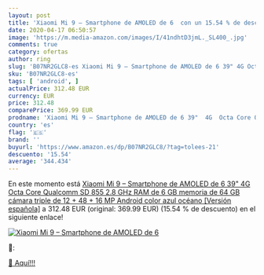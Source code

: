 ```yaml
---
layout: post
title: 'Xiaomi Mi 9 – Smartphone de AMOLED de 6  con un 15.54 % de descuento'
date: 2020-04-17 06:50:57
image: 'https://m.media-amazon.com/images/I/41ndhtD3jmL._SL400_.jpg'
comments: true
category: ofertas
author: ring
slug: 'B07NR2GLC8-es Xiaomi Mi 9 – Smartphone de AMOLED de 6 39" 4G Octa Core...'
sku: 'B07NR2GLC8-es'
tags: [ 'android', ]
actualPrice: 312.48 EUR
currency: EUR
price: 312.48
comparePrice: 369.99 EUR
prodname: 'Xiaomi Mi 9 – Smartphone de AMOLED de 6 39"  4G  Octa Core Qualcomm SD 855 2.8 GHz  RAM de 6 GB  memoria de 64 GB  cámara triple de 12 + 48 + 16 MP  Android  color azul océano [Versión española]'
country: 'es'
flag: '🇪🇸'
brand: ''
buyurl: 'https://www.amazon.es/dp/B07NR2GLC8/?tag=tolees-21'
descuento: '15.54'
average: '344.434'
---
```


En este momento está [Xiaomi Mi 9 – Smartphone de AMOLED de 6 39"  4G  Octa Core Qualcomm SD 855 2.8 GHz  RAM de 6 GB  memoria de 64 GB  cámara triple de 12 + 48 + 16 MP  Android  color azul océano [Versión española]](https://www.amazon.es/dp/B07NR2GLC8/?tag=tolees-21) a 312.48 EUR (original: 369.99 EUR) (15.54 %  de descuento) en el siguiente enlace!

[![Xiaomi Mi 9 – Smartphone de AMOLED de 6 ](https://m.media-amazon.com/images/I/41ndhtD3jmL._SL400_.jpg)](https://www.amazon.es/dp/B07NR2GLC8/?tag=tolees-21)

🔎:


[🛒 Aquí!!!](https://www.amazon.es/dp/B07NR2GLC8/?tag=tolees-21)
